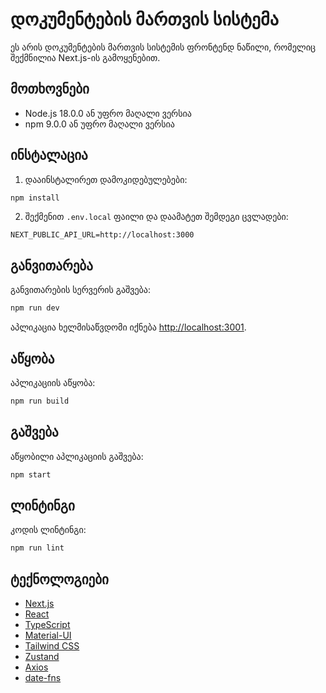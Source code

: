 # დოკუმენტების მართვის სისტემა

ეს არის დოკუმენტების მართვის სისტემის ფრონტენდ ნაწილი, რომელიც შექმნილია Next.js-ის გამოყენებით.

## მოთხოვნები

- Node.js 18.0.0 ან უფრო მაღალი ვერსია
- npm 9.0.0 ან უფრო მაღალი ვერსია

## ინსტალაცია

1. დააინსტალირეთ დამოკიდებულებები:

```bash
npm install
```

2. შექმენით `.env.local` ფაილი და დაამატეთ შემდეგი ცვლადები:

```
NEXT_PUBLIC_API_URL=http://localhost:3000
```

## განვითარება

განვითარების სერვერის გაშვება:

```bash
npm run dev
```

აპლიკაცია ხელმისაწვდომი იქნება [http://localhost:3001](http://localhost:3001).

## აწყობა

აპლიკაციის აწყობა:

```bash
npm run build
```

## გაშვება

აწყობილი აპლიკაციის გაშვება:

```bash
npm start
```

## ლინტინგი

კოდის ლინტინგი:

```bash
npm run lint
```

## ტექნოლოგიები

- [Next.js](https://nextjs.org/)
- [React](https://reactjs.org/)
- [TypeScript](https://www.typescriptlang.org/)
- [Material-UI](https://mui.com/)
- [Tailwind CSS](https://tailwindcss.com/)
- [Zustand](https://github.com/pmndrs/zustand)
- [Axios](https://axios-http.com/)
- [date-fns](https://date-fns.org/) 